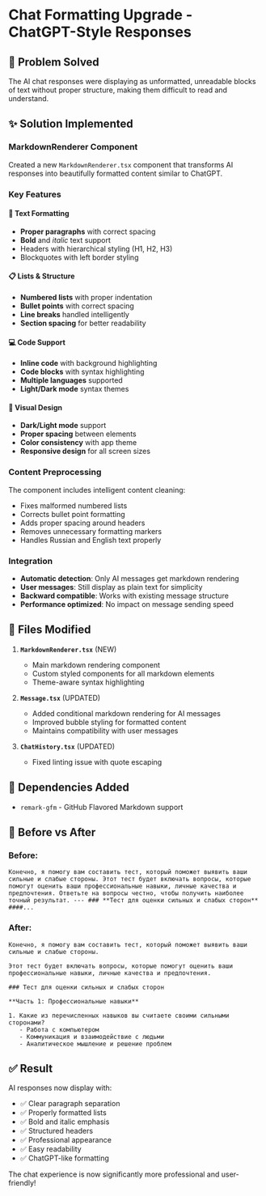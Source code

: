 # Chat Formatting Upgrade - ChatGPT-Style Responses

## 🎯 Problem Solved

The AI chat responses were displaying as unformatted, unreadable blocks of text without proper structure, making them difficult to read and understand.

## ✨ Solution Implemented

### **MarkdownRenderer Component**

Created a new `MarkdownRenderer.tsx` component that transforms AI responses into beautifully formatted content similar to ChatGPT.

### **Key Features**

#### 📝 **Text Formatting**

- **Proper paragraphs** with correct spacing
- **Bold** and _italic_ text support
- Headers with hierarchical styling (H1, H2, H3)
- Blockquotes with left border styling

#### 📋 **Lists & Structure**

- **Numbered lists** with proper indentation
- **Bullet points** with correct spacing
- **Line breaks** handled intelligently
- **Section spacing** for better readability

#### 💻 **Code Support**

- **Inline code** with background highlighting
- **Code blocks** with syntax highlighting
- **Multiple languages** supported
- **Light/Dark mode** syntax themes

#### 🎨 **Visual Design**

- **Dark/Light mode** support
- **Proper spacing** between elements
- **Color consistency** with app theme
- **Responsive design** for all screen sizes

### **Content Preprocessing**

The component includes intelligent content cleaning:

- Fixes malformed numbered lists
- Corrects bullet point formatting
- Adds proper spacing around headers
- Removes unnecessary formatting markers
- Handles Russian and English text properly

### **Integration**

- **Automatic detection**: Only AI messages get markdown rendering
- **User messages**: Still display as plain text for simplicity
- **Backward compatible**: Works with existing message structure
- **Performance optimized**: No impact on message sending speed

## 📁 Files Modified

1. **`MarkdownRenderer.tsx`** (NEW)

    - Main markdown rendering component
    - Custom styled components for all markdown elements
    - Theme-aware syntax highlighting

2. **`Message.tsx`** (UPDATED)

    - Added conditional markdown rendering for AI messages
    - Improved bubble styling for formatted content
    - Maintains compatibility with user messages

3. **`ChatHistory.tsx`** (UPDATED)
    - Fixed linting issue with quote escaping

## 🔧 Dependencies Added

- `remark-gfm` - GitHub Flavored Markdown support

## 🎨 Before vs After

### Before:

```
Конечно, я помогу вам составить тест, который поможет выявить ваши сильные и слабые стороны. Этот тест будет включать вопросы, которые помогут оценить ваши профессиональные навыки, личные качества и предпочтения. Ответьте на вопросы честно, чтобы получить наиболее точный результат. --- ### **Тест для оценки сильных и слабых сторон** ####...
```

### After:

```
Конечно, я помогу вам составить тест, который поможет выявить ваши сильные и слабые стороны.

Этот тест будет включать вопросы, которые помогут оценить ваши профессиональные навыки, личные качества и предпочтения.

### Тест для оценки сильных и слабых сторон

**Часть 1: Профессиональные навыки**

1. Какие из перечисленных навыков вы считаете своими сильными сторонами?
   - Работа с компьютером
   - Коммуникация и взаимодействие с людьми
   - Аналитическое мышление и решение проблем
```

## ✅ Result

AI responses now display with:

- ✅ Clear paragraph separation
- ✅ Properly formatted lists
- ✅ Bold and italic emphasis
- ✅ Structured headers
- ✅ Professional appearance
- ✅ Easy readability
- ✅ ChatGPT-like formatting

The chat experience is now significantly more professional and user-friendly!
